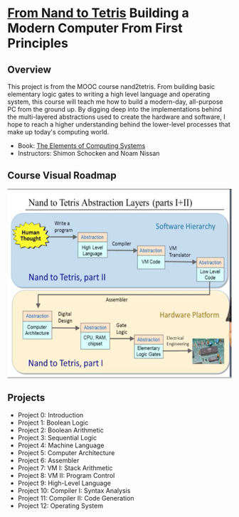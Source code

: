 # [From Nand to Tetris](https://www.nand2tetris.org/software) Building a Modern Computer From First Principles

## Overview
This project is from the MOOC course nand2tetris. From building basic elementary logic gates to writing a high level language and operating system, this course will teach me how to build a modern-day, all-purpose PC from the ground up. By digging deep into the implementations behind the multi-layered abstractions used to create the hardware and software, I hope to reach a higher understanding behind the lower-level processes that make up today's computing world.

* Book: [The Elements of Computing Systems](https://mitpress.mit.edu/books/elements-computing-systems)
* Instructors: Shimon Schocken and Noam Nissan

## Course Visual Roadmap

![roadmap](./images/roadmap.png)

## Projects

* Project 0: Introduction 
* Project 1: Boolean Logic
* Project 2: Boolean Arithmetic
* Project 3: Sequential Logic   
* Project 4: Machine Language 
* Project 5: Computer Architecture  
* Project 6: Assembler   
* Project 7: VM I: Stack Arithmetic   
* Project 8: VM II: Program Control   
* Project 9: High-Level Language  
* Project 10: Compiler I: Syntax Analysis   
* Project 11: Compiler II: Code Generation   
* Project 12: Operating System 